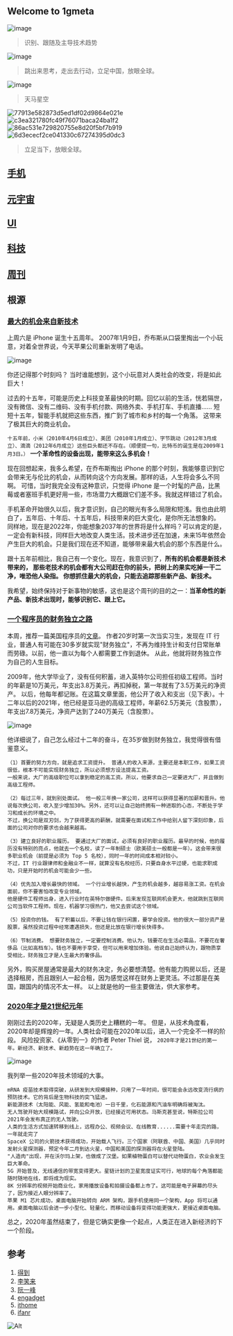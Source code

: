 ## Welcome to 1gmeta

![image](https://user-images.githubusercontent.com/98196188/150619102-f51da228-3e42-4b66-8bb3-4848dc24822f.png)
> 识别、跟随及主导技术趋势

![image](https://user-images.githubusercontent.com/98196188/150621728-c432ba4f-b5d0-4408-b2a1-aefb1afdafe6.png)
> 跳出来思考，走出去行动，立足中国，放眼全球。

![image](https://user-images.githubusercontent.com/95151698/146660230-971571f7-8630-4bd4-8285-c2fd0536c6e0.png)
> 天马星空

![77913e582873d5ed1df02d9864e021e](https://user-images.githubusercontent.com/95151698/147406230-570e50e1-9a6d-4099-9e2a-3ad32be7527e.png)
![c3ea321780fc49f76071baca24ba1f2](https://user-images.githubusercontent.com/95151698/147406234-4cc3a9b0-6495-4b97-ab5c-7f440724ad85.png)
![86ac531e729820755e8d20f5bf7b919](https://user-images.githubusercontent.com/95151698/147406235-e07bba03-f5ab-493e-88de-b816a097821f.png)
![6d3ececf2ce041330c67274395d0dc3](https://user-images.githubusercontent.com/95151698/147406239-353c54e2-fcc7-4a03-9fd1-2664d7ee48cd.png)
> 立足当下，放眼全球。

## [手机](/phone.md)
## [元宇宙](/meta.md)
## [UI](/ui.md)
## [科技](/technology.md)
## [周刊](/week.md)

## 根源

### [最大的机会来自新技术](https://www.ruanyifeng.com/blog/2022/01/weekly-issue-192.html)

上周六是 iPhone 诞生十五周年。
2007年1月9日，乔布斯从口袋里掏出一个小玩意，对着全世界说，今天苹果公司重新发明了电话。

![image](https://user-images.githubusercontent.com/98196188/150619771-1dcebb99-cc62-4351-bed9-bab705f779cd.png)

你还记得那个时刻吗？
当时谁能想到，这个小玩意对人类社会的改变，将是如此巨大！

过去的十五年，可能是历史上科技变革最快的时期。回忆以前的生活，恍若隔世，没有微信、没有二维码、没有手机付款、网络外卖、手机打车、手机直播......
短短十五年，智能手机就把这些东西，推广到了城市和乡村的每一个角落。
这带来了极其巨大的商业机会。

`十五年前，小米（2010年4月6日成立）、美团（2010年1月成立）、字节跳动（2012年3月成立）、滴滴（2012年6月成立）这些巨头都还不存在。（顺便提一句，比特币的诞生是在2009年1月3日。）`
**一个革命性的设备出现，能带来这么多机会！**

现在回想起来，我多么希望，在乔布斯掏出 iPhone 的那个时刻，我能够意识到它会带来无与伦比的机会，从而转向这个方向发展。那样的话，人生将会多么不同啊。
可惜，当时我完全没有这种意识，只觉得 iPhone 是一个时髦的产品，比黑莓或者塞班手机更好用一些，市场潜力大概跟它们差不多。我就这样错过了机会。

手机革命开始很久以后，我才意识到，自己的眼光有多么局限和短浅。我也由此明白了，五年后、十年后、十五年后，科技带来的巨大变化，是你所无法想象的。
同样地，现在是2022年，你能想象2037年的世界将是什么样吗？可以肯定的是，一定会有新科技，同样巨大地改变人类生活。技术进步还在加速，未来15年依然会产生巨大的机会。只是我们现在还不知道，能够带来最大机会的那个东西是什么。

跟十五年前相比，我自己有一个变化。现在，我意识到了，**所有的机会都是新技术带来的， 那些老技术的机会都有大公司赶在你的前头，把树上的果实吃掉一干二净，唯恐他人染指。 你想抓住最大的机会，只能去追踪那些新产品、新技术。**

我希望，始终保持对于新事物的敏感，这也是这个周刊的目的之一：**当革命性的新产品、新技术出现时，能够识别它、跟上它。**

### [一个程序员的财务独立之路](https://www.ruanyifeng.com/blog/2022/01/weekly-issue-191.html)

本周，推荐一篇美国程序员的[文章](https://software.rajivprab.com/2021/12/26/my-path-to-financial-independence-as-a-software-engineer/)。
作者20岁时第一次当实习生，发现在 IT 行业，普通人有可能在30多岁就实现"财务独立"，不再为维持生计和支付日常账单而劳碌。以前，他一直以为每个人都需要工作到退休。
从此，他就将财务独立作为自己的人生目标。

2009年，他大学毕业了，没有任何积蓄，进入英特尔公司担任初级工程师。当时的年薪是10万美元，年支出3.8万美元，再扣掉税，第一年就有了3.5万美元的净资产。
以后，他每年都记账。在这篇文章里面，他公开了收入和支出（见下表）。十二年以后的2021年，他已经是亚马逊的高级工程师，年薪62.5万美元（含股票），年支出7.8万美元，净资产达到了240万美元（含股票）。

![image](https://user-images.githubusercontent.com/98196188/150620495-9c96fae7-c903-46b7-8d89-e5800c3386ba.png)


他详细说了，自己怎么经过十二年的奋斗，在35岁做到财务独立，我觉得很有借鉴意义。

```
（1）首要的努力方向，就是追求工资提升。 普通人的收入来源，主要还是本职工作，如果工资很低，根本不可能实现财务独立，所以必须想方设法提高工资。
一般来说，大厂的高级职位可以拿到稳定的高工资。所以，他要求自己一定要进大厂，并且做到高级工程师。

（2）每过三年，就到别处面试。 他一般三年换一家公司，这样可以获得显著的加薪和晋升。他说每次换公司，收入至少增加30%。另外，还可以让自己始终拥有一种进取的心态，不断处于学习和成长的环境之中。
不过，换公司是双刃剑，为了获得更高的薪酬，就需要在面试和工作中给别人留下深刻印象，后面的公司对你的要求也会越来越高。

（3）建立良好的职业履历。 要通过大厂的面试，必须有良好的职业履历。最早的时候，他的履历没有特别的亮点，他就去一个名校，读了一年制硕士（欧美硕士一般都是一年）。这会带来很多职业机会（前提是必须为 Top 5 名校），同时一年的时间成本相对较小。
不过，IT 行业跟律师和金融业不一样，就算没有名校经历，只要自身水平过硬，也能求职成功，只是开始时的机会可能会少一些。

（4）优先加入增长最快的领域。 一个行业增长越快，产生的机会越多，越容易涨工资。在机会面前，你不要害怕改变专业领域。
他是硬件工程师出身，进入行业时在英特尔做硬件。后来发现互联网机会更大，他就跳到互联网公司当软件工程师。现在，机器学习很热门，他又去尝试这个领域。

（5）投资你的钱。 有了积蓄以后，不要让钱在银行闲置，要学会投资。他的很大一部分资产是股票，虽然投资过程中经常遭遇损失，但还是比放在银行增长快得多。

（6）节制消费。 想要财务独立，一定要控制消费。他认为，钱要花在生活必需品，不要花在奢侈品（比如高档车）。钱也不要用于享受，但可以用来增加体验。他说自己始终认为，跟物质享受相比，财务独立才是人生最大的奢侈品。
```

另外，购买房屋通常是最大的财务决定，务必要想清楚。他有能力购房以后，还是选择租房，而且跟别人一起合租，因为感觉这样在财务上更灵活。不过那是在美国，跟国内的情况不太一样。
以上就是他的一些主要做法，供大家参考。

### [2020年才是21世纪元年](https://www.ruanyifeng.com/blog/2021/01/weekly-issue-142.html)

刚刚过去的2020年，无疑是人类历史上糟糕的一年。
但是，从技术角度看，2020年却是辉煌的一年。人类社会可能在2020年以后，进入一个完全不一样的阶段。
风险投资家、《从零到一》的作者 Peter Thiel 说， `2020年才是21世纪的第一年。新经济、新技术、新趋势在这一年确立了。`

![image](https://user-images.githubusercontent.com/98196188/150621460-5094b6ef-cc53-4be7-bc07-760c84b5f508.png)

我列举一些2020年技术领域的大事。

```
mRNA 疫苗技术取得突破，从研发到大规模接种，只用了一年时间，很可能会永远改变流行病的预防技术。它的背后是生物科技的突飞猛进。
新能源技术（太阳能、风能、氢能和电池）一日千里，化石能源和汽油车明确将被淘汰。
无人驾驶开始大规模路试，并向公众开放，已经接近可用状态。马斯克甚至说，特斯拉公司2021年会发布真正的无人驾驶。
人类的生活方式加速转移到线上，远程办公、视频会议、在线教育......需要十年走完的路，一年就走完了
SpaceX 公司的火箭技术获得成功，开始载人飞行。三个国家（阿联酋、中国、美国）几乎同时发射火星探测器，预定今年二月到达火星，中国和美国的探测器将在火星登陆。
"人造肉"出现，并在沃尔玛上架，也做成了汉堡。如果植物蛋白可以替代动物蛋白，农业会发生巨大革命。
5G 开始普及，无线通信的带宽变得更大。星链计划的卫星宽度证实可行，地球的每个角落都能随时随地在线，即将成为现实。
8K 分辨率的视频开始商业化，家用播放设备和拍摄设备都上市了。这可能是电子屏幕的尽头了，因为接近人眼分辨率了。
苹果 M1 芯片成功，桌面电脑开始转向 ARM 架构，跟手机使用同一个架构，App 将可以通用。桌面电脑以后会进一步小型化、轻量化，而移动设备将变得功能更强大，更接近桌面电脑。
```

总之，2020年虽然结束了，但是它确实更像一个起点，人类正在进入新经济的下一个阶段。

## 参考

1. [得到](https://www.dedao.cn/)
2. [李笑来](http://lixiaolai.com/#/)
3. [阮一峰](https://www.ruanyifeng.com/blog/)
4. [engadget](https://chinese.engadget.com/) 
5. [ithome](https://www.ithome.com/)
6. [ifanr](https://www.ifanr.com/) 

![Alt](https://repobeats.axiom.co/api/embed/83c841ca92cc9d4cbf3b85cf1177e10b5ece1151.svg "Repobeats analytics image")
